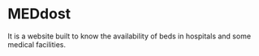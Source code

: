# MEDdost
It is a website built to know the availability of beds in hospitals and some medical facilities.
